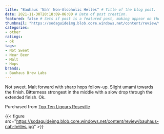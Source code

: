 ```yaml
---
title: "Bauhaus 'Nah' Non-Alcoholic Helles" # Title of the blog post.
date: 2021-11-30T20:18:09-06:00 # Date of post creation.
featured: false # Sets if post is a featured post, making appear on the home page side bar.
thumbnail: "https://sodaguideimg.blob.core.windows.net/content/review/thumbs/bauhaus-nah-helles.jpg" # Sets thumbnail image appearing inside card on homepage.
categories:
- other
ratings:
- ok
tags:
- Not Sweet
- Near Beer
- Malt
- Hops
brands:
- Bauhaus Brew Labs
---
```


Not sweet. Malt forward with sharp hops follow-up. Slight umami towards the finish. Bitterness strongest in the middle with a slow drop through the extended finish. Ok.

Purchased from [Top Ten Liqours Roseville](https://toptenliquors.com)

{{< figure src="https://sodaguideimg.blob.core.windows.net/content/review/bauhaus-nah-helles.jpg" >}}